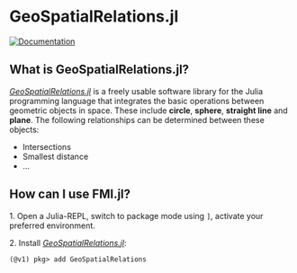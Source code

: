 # GeoSpatialRelations.jl

[![Documentation](https://github.com/adribrune/GeoSpatialRelations.jl/actions/workflows/Documentation.yml/badge.svg)](https://github.com/adribrune/GeoSpatialRelations.jl/actions/workflows/Documentation.yml)
## What is GeoSpatialRelations.jl?
[*GeoSpatialRelations.jl*](https://github.com/ThummeTo/FMI.jl) is a freely usable software library for the Julia programming language that integrates the basic operations between geometric objects in space. These include **circle**, **sphere**, **straight line** and **plane**. The following relationships can be determined between these objects:

- Intersections
- Smallest distance
- ...



## How can I use FMI.jl?
1\. Open a Julia-REPL, switch to package mode using `]`, activate your preferred environment.

2\. Install [*GeoSpatialRelations.jl*](https://github.com/ThummeTo/FMI.jl):
```julia-repl
(@v1) pkg> add GeoSpatialRelations
```